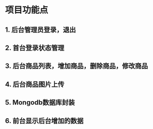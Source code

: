 # 项目功能点

## 1. 后台管理员登录，退出
## 2. 首台登录状态管理
## 3. 后台商品列表，增加商品，删除商品，修改商品
## 4. 后台商品图片上传
## 5. Mongodb数据库封装
## 6. 前台显示后台增加的数据

# 
